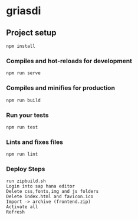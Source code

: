 # griasdi

## Project setup
```
npm install
```

### Compiles and hot-reloads for development
```
npm run serve
```

### Compiles and minifies for production
```
npm run build
```

### Run your tests
```
npm run test
```

### Lints and fixes files
```
npm run lint
```

### Deploy Steps
```
run zipbuild.sh
Login into sap hana editor
Delete css,fonts,img and js folders
Delete index.html and favicon.ico
Import -> archive (frontend.zip)
Activate all
Refresh 
```
